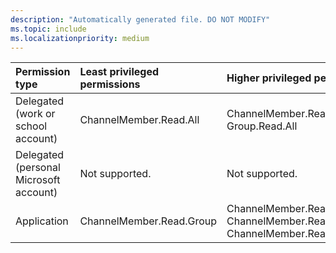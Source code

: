 ```yaml
---
description: "Automatically generated file. DO NOT MODIFY"
ms.topic: include
ms.localizationpriority: medium
---
```


|Permission type|Least privileged permissions|Higher privileged permissions|
|:---|:---|:---|
|Delegated (work or school account)|ChannelMember.Read.All|ChannelMember.ReadWrite.All, Group.Read.All|
|Delegated (personal Microsoft account)|Not supported.|Not supported.|
|Application|ChannelMember.Read.Group|ChannelMember.Read.All, ChannelMember.ReadWrite.All, ChannelMember.ReadWrite.Group|

